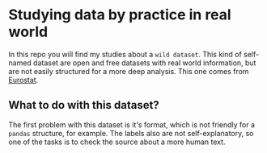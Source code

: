 # Studying data by practice in real world

In this repo you will find my studies about a `wild dataset`. This kind of self-named dataset are open and free datasets with real world information, but are not easily structured for a more deep analysis. This one comes from [Eurostat](https://ec.europa.eu/eurostat/databrowser/view/TGS00047/bookmark/table?lang=en&bookmarkId=49a5dc8a-5f88-4783-9d93-632f11df8d8d).

## What to do with this dataset?

The first problem with this dataset is it's format, which is not friendly for a `pandas` structure, for example. The labels also are not self-explanatory, so one of the tasks is to check the source about a more human text.
